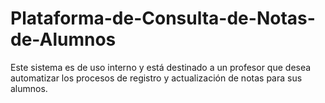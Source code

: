 # Plataforma-de-Consulta-de-Notas-de-Alumnos
Este sistema es de uso interno y está destinado a un profesor que desea automatizar los procesos de registro y actualización de notas para sus alumnos.
